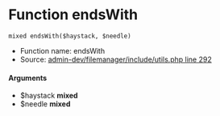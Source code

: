 Function endsWith
===========================





    mixed endsWith($haystack, $needle)

* Function name: endsWith
* Source: [admin-dev/filemanager/include/utils.php line 292](https://github.com/PrestaShop/PrestaShop/blob/1.6.1.1/admin-dev/filemanager/include/utils.php#L292)

#### Arguments
* $haystack **mixed**
* $needle **mixed**

